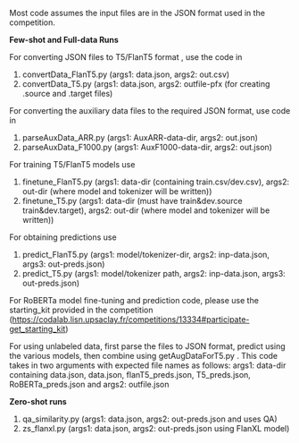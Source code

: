 
Most code assumes the input files are in the JSON format used in the competition.

<b> Few-shot and Full-data Runs</b>

For converting JSON files to T5/FlanT5 format , use the code in 

1. convertData_FlanT5.py (args1: data.json, args2: out.csv)
2. convertData_T5.py     (args1: data.json, args2: outfile-pfx (for creating .source and .target files)

For converting the auxiliary data files to the required JSON format, use code in 
1. parseAuxData_ARR.py (args1: AuxARR-data-dir, args2: out.json)
2. parseAuxData_F1000.py (args1: AuxF1000-data-dir, args2: out.json)


For training T5/FlanT5 models use
1. finetune_FlanT5.py (args1: data-dir (containing train.csv/dev.csv), args2: out-dir (where model and tokenizer will be written))
2. finetune_T5.py     (args1: data-dir (must have train&dev.source train&dev.target), args2: out-dir (where model and tokenizer will be written))

For obtaining predictions use
1. predict_FlanT5.py (args1: model/tokenizer-dir, args2: inp-data.json, args3: out-preds.json)
2. predict_T5.py (args1: model/tokenizer path, args2: inp-data.json, args3: out-preds.json)

For RoBERTa model fine-tuning and prediction code, please use the starting_kit provided in the competition
(https://codalab.lisn.upsaclay.fr/competitions/13334#participate-get_starting_kit)

For using unlabeled data, first parse the files to JSON format, predict using the various models, then combine using
getAugDataForT5.py . This code takes in two arguments with expected file names as follows:
args1: data-dir containing data.json, data.json, flanT5_preds.json, T5_preds.json, RoBERTa_preds.json 
and args2: outfile.json

<b>Zero-shot runs</b>

1. qa_similarity.py (args1: data.json, args2: out-preds.json and uses QA)
2. zs_flanxl.py (args1: data.json, args2: out-preds.json using FlanXL model)
   
